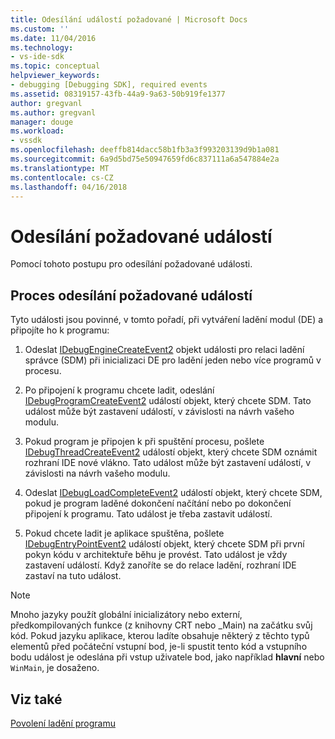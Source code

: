 ```yaml
---
title: Odesílání událostí požadované | Microsoft Docs
ms.custom: ''
ms.date: 11/04/2016
ms.technology:
- vs-ide-sdk
ms.topic: conceptual
helpviewer_keywords:
- debugging [Debugging SDK], required events
ms.assetid: 08319157-43fb-44a9-9a63-50b919fe1377
author: gregvanl
ms.author: gregvanl
manager: douge
ms.workload:
- vssdk
ms.openlocfilehash: deeffb814dacc58b1fb3a3f993203139d9b1a081
ms.sourcegitcommit: 6a9d5bd75e50947659fd6c837111a6a547884e2a
ms.translationtype: MT
ms.contentlocale: cs-CZ
ms.lasthandoff: 04/16/2018
---
```

# <a name="sending-the-required-events"></a>Odesílání požadované událostí
Pomocí tohoto postupu pro odesílání požadované události.  
  
## <a name="process-for-sending-required-events"></a>Proces odesílání požadované událostí  
 Tyto události jsou povinné, v tomto pořadí, při vytváření ladění modul (DE) a připojíte ho k programu:  
  
1.  Odeslat [IDebugEngineCreateEvent2](../../extensibility/debugger/reference/idebugenginecreateevent2.md) objekt události pro relaci ladění správce (SDM) při inicializaci DE pro ladění jeden nebo více programů v procesu.  
  
2.  Po připojení k programu chcete ladit, odeslání [IDebugProgramCreateEvent2](../../extensibility/debugger/reference/idebugprogramcreateevent2.md) událostí objekt, který chcete SDM. Tato událost může být zastavení událostí, v závislosti na návrh vašeho modulu.  
  
3.  Pokud program je připojen k při spuštění procesu, pošlete [IDebugThreadCreateEvent2](../../extensibility/debugger/reference/idebugthreadcreateevent2.md) událostí objekt, který chcete SDM oznámit rozhraní IDE nové vlákno. Tato událost může být zastavení událostí, v závislosti na návrh vašeho modulu.  
  
4.  Odeslat [IDebugLoadCompleteEvent2](../../extensibility/debugger/reference/idebugloadcompleteevent2.md) událostí objekt, který chcete SDM, pokud je program laděné dokončení načítání nebo po dokončení připojení k programu. Tato událost je třeba zastavit událostí.  
  
5.  Pokud chcete ladit je aplikace spuštěna, pošlete [IDebugEntryPointEvent2](../../extensibility/debugger/reference/idebugentrypointevent2.md) událostí objekt, který chcete SDM při první pokyn kódu v architektuře běhu je provést. Tato událost je vždy zastavení událostí. Když zanoříte se do relace ladění, rozhraní IDE zastaví na tuto událost.  
  
> [!NOTE]
>  Mnoho jazyky použít globální inicializátory nebo externí, předkompilovaných funkce (z knihovny CRT nebo _Main) na začátku svůj kód. Pokud jazyku aplikace, kterou ladíte obsahuje některý z těchto typů elementů před počáteční vstupní bod, je-li spustit tento kód a vstupního bodu událost je odeslána při vstup uživatele bod, jako například **hlavní** nebo `WinMain`, je dosaženo.  
  
## <a name="see-also"></a>Viz také  
 [Povolení ladění programu](../../extensibility/debugger/enabling-a-program-to-be-debugged.md)